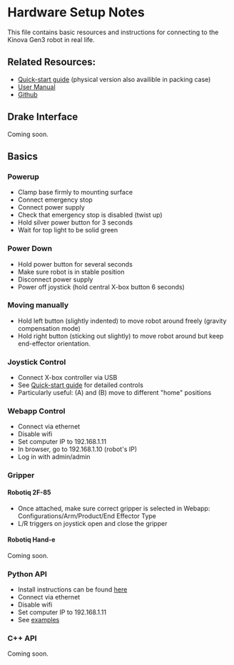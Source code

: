 # Hardware Setup Notes

This file contains basic resources and instructions for connecting to the Kinova Gen3 robot in real life. 

## Related Resources:

- [Quick-start guide](https://www.kinovarobotics.com/sites/default/files/KINOVA_Gen3_Ultra_lightweight_robot-%20Quick_Start_Guide.pdf) (physical version also availible in packing case)
- [User Manual](https://www.kinovarobotics.com/sites/default/files/UG-014_KINOVA_Gen3_Ultra_lightweight_robot-User_guide_EN_R01.pdf)
- [Github](https://github.com/Kinovarobotics/kortex)

## Drake Interface

Coming soon.

## Basics

### Powerup

- Clamp base firmly to mounting surface
- Connect emergency stop
- Connect power supply
- Check that emergency stop is disabled (twist up)
- Hold silver power button for 3 seconds
- Wait for top light to be solid green

### Power Down

- Hold power button for several seconds
- Make sure robot is in stable position
- Disconnect power supply
- Power off joystick (hold central X-box button 6 seconds)

### Moving manually
- Hold left button (slightly indented) to move robot around freely (gravity compensation mode)
- Hold right button (sticking out slightly) to move robot around but keep end-effector orientation.

### Joystick Control

- Connect X-box controller via USB
- See [Quick-start guide](https://www.kinovarobotics.com/sites/default/files/KINOVA_Gen3_Ultra_lightweight_robot-%20Quick_Start_Guide.pdf) for detailed controls
- Particularly useful: (A) and (B) move to different "home" positions

### Webapp Control

- Connect via ethernet
- Disable wifi 
- Set computer IP to 192.168.1.11
- In browser, go to 192.168.1.10 (robot's IP)
- Log in with admin/admin

### Gripper

#### Robotiq 2F-85

- Once attached, make sure correct gripper is selected in Webapp: Configurations/Arm/Product/End Effector Type
- L/R triggers on joystick open and close the gripper

#### Robotiq Hand-e

Coming soon.

### Python API

- Install instructions can be found [here](https://github.com/Kinovarobotics/kortex/blob/master/api_python/examples/readme.md#install-kortex-python-api-and-required-dependencies)
- Connect via ethernet
- Disable wifi 
- Set computer IP to 192.168.1.11
- See [examples](https://github.com/Kinovarobotics/kortex/tree/master/api_python/examples)

### C++ API

Coming soon. 

